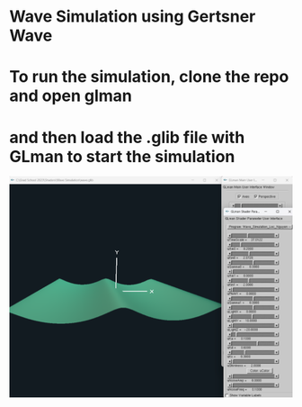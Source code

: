 # Wave Simulation using Gertsner Wave
# To run the simulation, clone the repo and open glman
# and then load the .glib file with GLman to start the simulation
![Wave_simulation](https://github.com/MarsPeper/wave_simulation/blob/main/wave%20simulation.png)

